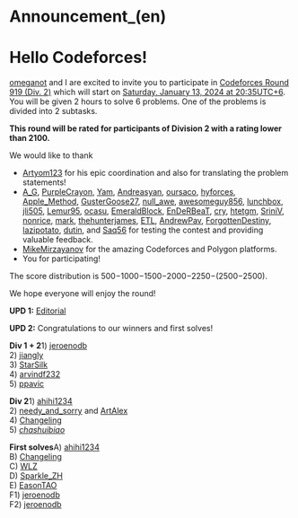 # Announcement_(en)

Hello Codeforces!
=================

[omeganot](https://codeforces.com/profile/omeganot "Мастер omeganot") and I are excited to invite you to participate in [Codeforces Round 919 (Div. 2)](https://codeforces.com/contest/1920 "Codeforces Round 919 (Div. 2)") which will start on [Saturday, January 13, 2024 at 20:35UTC+6](https://codeforces.com/https://www.timeanddate.com/worldclock/fixedtime.html?day=13&month=1&year=2024&hour=17&min=35&sec=0&p1=166). You will be given 2 hours to solve 6 problems. One of the problems is divided into 2 subtasks.

**This round will be rated for participants of Division 2 with a rating lower than 2100.**

We would like to thank

 * [Artyom123](https://codeforces.com/profile/Artyom123 "Гроссмейстер Artyom123") for his epic coordination and also for translating the problem statements!
* [A_G](https://codeforces.com/profile/A_G "Легендарный гроссмейстер A_G"), [PurpleCrayon](https://codeforces.com/profile/PurpleCrayon "Международный гроссмейстер PurpleCrayon"), [Yam](https://codeforces.com/profile/Yam "Гроссмейстер Yam"), [Andreasyan](https://codeforces.com/profile/Andreasyan "Гроссмейстер Andreasyan"), [oursaco](https://codeforces.com/profile/oursaco "Гроссмейстер oursaco"), [hyforces](https://codeforces.com/profile/hyforces "Международный гроссмейстер hyforces"), [Apple_Method](https://codeforces.com/profile/Apple_Method "Гроссмейстер Apple_Method"), [GusterGoose27](https://codeforces.com/profile/GusterGoose27 "Гроссмейстер GusterGoose27"), [null_awe](https://codeforces.com/profile/null_awe "Гроссмейстер null_awe"), [awesomeguy856](https://codeforces.com/profile/awesomeguy856 "Мастер awesomeguy856"), [lunchbox](https://codeforces.com/profile/lunchbox "Мастер lunchbox"), [jli505](https://codeforces.com/profile/jli505 "Мастер jli505"), [Lemur95](https://codeforces.com/profile/Lemur95 "Мастер Lemur95"), [ocasu](https://codeforces.com/profile/ocasu "Специалист ocasu"), [EmeraldBlock](https://codeforces.com/profile/EmeraldBlock "Мастер EmeraldBlock"), [EnDeRBeaT](https://codeforces.com/profile/EnDeRBeaT "Кандидат в мастера EnDeRBeaT"), [cry](https://codeforces.com/profile/cry "Кандидат в мастера cry"), [htetgm](https://codeforces.com/profile/htetgm "Кандидат в мастера htetgm"), [SriniV](https://codeforces.com/profile/SriniV "Кандидат в мастера SriniV"), [nonrice](https://codeforces.com/profile/nonrice "Эксперт nonrice"), [mark](https://codeforces.com/profile/mark "Эксперт mark"), [thehunterjames](https://codeforces.com/profile/thehunterjames "Кандидат в мастера thehunterjames"), [ETL](https://codeforces.com/profile/ETL "Специалист ETL"), [AndrewPav](https://codeforces.com/profile/AndrewPav "Специалист AndrewPav"), [ForgottenDestiny](https://codeforces.com/profile/ForgottenDestiny "Специалист ForgottenDestiny"), [lazipotato](https://codeforces.com/profile/lazipotato "Новичок lazipotato"), [dutin](https://codeforces.com/profile/dutin "Новичок dutin"), and [Saq56](https://codeforces.com/profile/Saq56 "Новичок Saq56") for testing the contest and providing valuable feedback.
* [MikeMirzayanov](https://codeforces.com/profile/MikeMirzayanov "Штаб, MikeMirzayanov") for the amazing Codeforces and Polygon platforms.
* You for participating!

The score distribution is 500−1000−1500−2000−2250−(2500−2500).

We hope everyone will enjoy the round!

**UPD 1:** [Editorial](Tutorial_(en).md)

**UPD 2:** Congratulations to our winners and first solves!

 **Div 1 + 2**1) [jeroenodb](https://codeforces.com/profile/jeroenodb "Международный гроссмейстер jeroenodb")  
2) [jiangly](https://codeforces.com/profile/jiangly "Легендарный гроссмейстер jiangly")  
3) [StarSilk](https://codeforces.com/profile/StarSilk "Международный гроссмейстер StarSilk")  
4) [arvindf232](https://codeforces.com/profile/arvindf232 "Легендарный гроссмейстер arvindf232")  
5) [ppavic](https://codeforces.com/profile/ppavic "Международный гроссмейстер ppavic") 

 **Div 2**1) [ahihi1234](https://codeforces.com/profile/ahihi1234 "Кандидат в мастера ahihi1234")  
2) [needy_and_sorry](https://codeforces.com/profile/needy_and_sorry "Новичок needy_and_sorry") and [ArtAlex](https://codeforces.com/profile/ArtAlex "Кандидат в мастера ArtAlex")  
4) [Changeling](https://codeforces.com/profile/Changeling "Специалист Changeling")  
5) [_chashuibiao_](https://codeforces.com/profile/_chashuibiao_ "Новичок _chashuibiao_") 

 **First solves**A) [ahihi1234](https://codeforces.com/profile/ahihi1234 "Кандидат в мастера ahihi1234")  
B) [Changeling](https://codeforces.com/profile/Changeling "Специалист Changeling")  
C) [WLZ](https://codeforces.com/profile/WLZ "Гроссмейстер WLZ")  
D) [Sparkle_ZH](https://codeforces.com/profile/Sparkle_ZH "Мастер Sparkle_ZH")  
E) [EasonTAO](https://codeforces.com/profile/EasonTAO "Гроссмейстер EasonTAO")  
F1) [jeroenodb](https://codeforces.com/profile/jeroenodb "Международный гроссмейстер jeroenodb")  
F2) [jeroenodb](https://codeforces.com/profile/jeroenodb "Международный гроссмейстер jeroenodb") 

